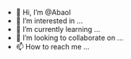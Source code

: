 - 👋 Hi, I’m @Abaol 
- 👀 I’m interested in ...
- 🌱 I’m currently learning ...
- 💞️ I’m looking to collaborate on ...
- 📫 How to reach me ...

<!---
Abaol/Abaol is a ✨ special ✨ repository because its `README.md` (this file) appears on your GitHub profile.
You can click the Preview link to take a look at your changes.
--->
